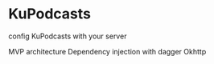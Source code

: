 # KuPodcasts
config KuPodcasts with your server 

MVP architecture
Dependency injection with dagger
Okhttp
